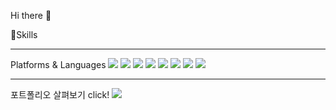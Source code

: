Hi there 👋

💪Skills
<hr/>  
Platforms & Languages
<div style="display: inline-block;">
<img src="https://img.shields.io/badge/Java-3178C6?style=flat&logo=Java&logoColor=white"/> 
<img src="https://img.shields.io/badge/SpringFramework-6DB33F?style=flat&logo=Spring&logoColor=white"/> 
<img src="https://img.shields.io/badge/SpringBoot-6DB33F?style=flat&logo=SpringBoot&logoColor=white"/>
<img src="https://img.shields.io/badge/MySQL-4479A1?style=flat&logo=MySQL&logoColor=white"/> 
<img src="https://img.shields.io/badge/HTML5-E34F26?style=flat&logo=HTML5&logoColor=white"/>
<img src="https://img.shields.io/badge/CSS3-1572B6?style=flat&logo=CSS3&logoColor=white"/>
<img src="https://img.shields.io/badge/JavaScript-F7DF1E?style=flat&logo=JavaScript&logoColor=white"/>
<img src="https://img.shields.io/badge/AWS-232F3E?style=flat&logo=AmazonAWS&logoColor=white"/>
</div>
<hr> 
<div>
포트폴리오 살펴보기 click!
<a href="https://valiant-hallway-4f3.notion.site/66460665988e4c16839011b238940de7"><img src="https://img.shields.io/badge/Notion-000000?style=flat&logo=Notion&logoColor=white"/></a> 
</div>

